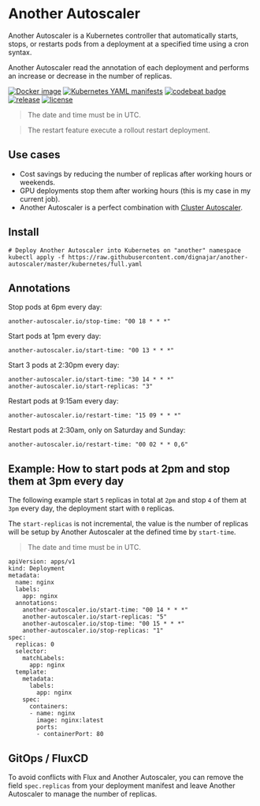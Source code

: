 # Another Autoscaler
Another Autoscaler is a Kubernetes controller that automatically starts, stops, or restarts pods from a deployment at a specified time using a cron syntax.

Another Autoscaler read the annotation of each deployment and performs an increase or decrease in the number of replicas.

[![Docker image](https://img.shields.io/badge/Docker-image-blue.svg)](https://hub.docker.com/r/dignajar/another-autoscaler)
[![Kubernetes YAML manifests](https://img.shields.io/badge/Kubernetes-manifests-blue.svg)](https://github.com/dignajar/another-autoscaler/tree/master/kubernetes)
[![codebeat badge](https://codebeat.co/badges/f57de995-ca62-49e5-b309-82ed60570324)](https://codebeat.co/projects/github-com-dignajar-another-autoscaler-master)
[![release](https://img.shields.io/github/v/release/dignajar/another-autoscaler.svg)](https://github.com/dignajar/another-autoscaler/releases)
[![license](https://img.shields.io/badge/license-MIT-green)](https://github.com/dignajar/another-autoscaler/blob/master/LICENSE)

> The date and time must be in UTC.

> The restart feature execute a rollout restart deployment.

## Use cases
- Cost savings by reducing the number of replicas after working hours or weekends.
- GPU deployments stop them after working hours (this is my case in my current job).
- Another Autoscaler is a perfect combination with [Cluster Autoscaler](https://github.com/kubernetes/autoscaler/tree/master/cluster-autoscaler).
## Install
```
# Deploy Another Autoscaler into Kubernetes on "another" namespace
kubectl apply -f https://raw.githubusercontent.com/dignajar/another-autoscaler/master/kubernetes/full.yaml
```
## Annotations
Stop pods at 6pm every day:
```
another-autoscaler.io/stop-time: "00 18 * * *"
```

Start pods at 1pm every day:
```
another-autoscaler.io/start-time: "00 13 * * *"
```

Start 3 pods at 2:30pm every day:
```
another-autoscaler.io/start-time: "30 14 * * *"
another-autoscaler.io/start-replicas: "3"
```

Restart pods at 9:15am every day:
```
another-autoscaler.io/restart-time: "15 09 * * *"
```

Restart pods at 2:30am, only on Saturday and Sunday:
```
another-autoscaler.io/restart-time: "00 02 * * 0,6"
```

## Example: How to start pods at 2pm and stop them at 3pm every day
The following example start `5` replicas in total at `2pm` and stop `4` of them at `3pm` every day, the deployment start with `0` replicas.

The `start-replicas` is not incremental, the value is the number of replicas will be setup by Another Autoscaler at the defined time by `start-time`.

> The date and time must be in UTC.

```
apiVersion: apps/v1
kind: Deployment
metadata:
  name: nginx
  labels:
    app: nginx
  annotations:
    another-autoscaler.io/start-time: "00 14 * * *"
    another-autoscaler.io/start-replicas: "5"
    another-autoscaler.io/stop-time: "00 15 * * *"
    another-autoscaler.io/stop-replicas: "1"
spec:
  replicas: 0
  selector:
    matchLabels:
      app: nginx
  template:
    metadata:
      labels:
        app: nginx
    spec:
      containers:
      - name: nginx
        image: nginx:latest
        ports:
        - containerPort: 80
```
## GitOps / FluxCD
To avoid conflicts with Flux and Another Autoscaler, you can remove the field `spec.replicas` from your deployment manifest and leave Another Autoscaler to manage the number of replicas.
